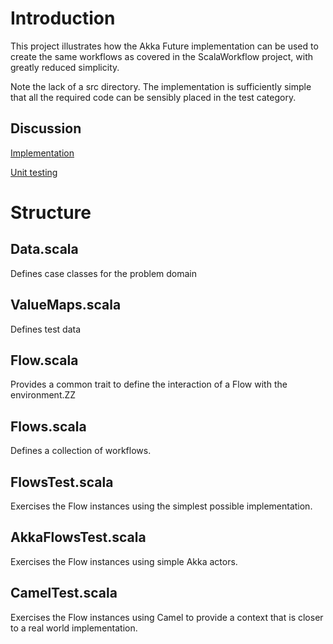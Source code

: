 # Introduction

This project illustrates how the Akka Future implementation can be used to create the same workflows as covered in the
ScalaWorkflow project, with greatly reduced simplicity. 

Note the lack of a src directory. The implementation is sufficiently simple that all the required code can be sensibly placed in the test category. 

## Discussion
[Implementation](http://cognitiveentity.wordpress.com/2012/01/16/choreography-using-akka-futures-1/)

[Unit testing](http://cognitiveentity.wordpress.com/2012/01/17/unit-testing-akka-future-based-choreography/)

# Structure

## Data.scala
Defines case classes for the problem domain

## ValueMaps.scala
Defines test data

## Flow.scala
Provides a common trait to define the interaction of a Flow with the environment.ZZ

## Flows.scala
Defines a collection of workflows.

## FlowsTest.scala
Exercises the Flow instances using the simplest possible implementation.

## AkkaFlowsTest.scala
Exercises the Flow instances using simple Akka actors.

## CamelTest.scala
Exercises the Flow instances using Camel to provide a context that is closer to a real world implementation.


